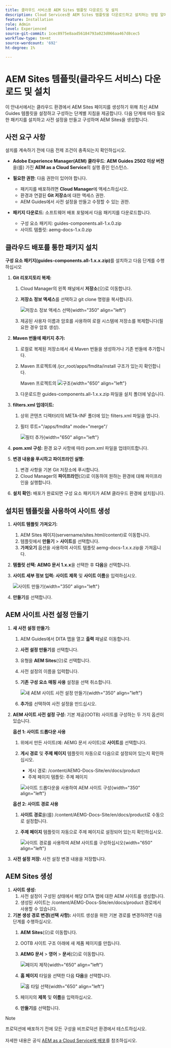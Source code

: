 ```yaml
---
title: 클라우드 서비스용 AEM Sites 템플릿 다운로드 및 설치
description: Cloud Services용 AEM Sites 템플릿을 다운로드하고 설치하는 방법 알아보기
feature: Installation
role: Admin
level: Experienced
source-git-commit: 1cec8975e8aad56184793a023d066aa467d8cec5
workflow-type: tm+mt
source-wordcount: '692'
ht-degree: 1%

---
```


# AEM Sites 템플릿(클라우드 서비스) 다운로드 및 설치

이 안내서에서는 클라우드 환경에서 AEM Sites 페이지를 생성하기 위해 최신 AEM Guides 템플릿을 설정하고 구성하는 단계별 지침을 제공합니다. 다음 단계에 따라 필요한 패키지를 설치하고 사전 설정을 만들고 구성하며 AEM Sites을 생성합니다.

## 사전 요구 사항

설치를 계속하기 전에 다음 전제 조건이 충족되는지 확인하십시오.

- **Adobe Experience Manager(AEM) 클라우드**: **AEM Guides 2502 이상 버전**&#x200B;을(를) 가진 **AEM as a Cloud Service**&#x200B;의 실행 중인 인스턴스.

- **필요한 권한**: 다음 권한이 있어야 합니다.

   - 패키지를 배포하려면 **Cloud Manager**&#x200B;에 액세스하십시오.
   - 환경과 연결된 **Git 저장소**&#x200B;에 대한 액세스 권한.
   - AEM Guides에서 사전 설정을 만들고 수정할 수 있는 권한.

- **패키지 다운로드**: 소프트웨어 배포 포털에서 다음 패키지를 다운로드합니다.

   - 구성 요소 패키지: guides-components.all-1.x.0.zip
   - 사이트 템플릿: aemg-docs-1.x.0.zip

## 클라우드 배포를 통한 패키지 설치

**구성 요소 패키지(guides-components.all-1.x.x.zip)**&#x200B;를 설치하고 다음 단계를 수행하십시오

1. **Git 리포지토리 복제:**
   1. Cloud Manager의 왼쪽 패널에서 **저장소**(으)로 이동합니다.
   2. **저장소 정보 액세스**&#x200B;를 선택하고 git clone 명령을 복사합니다.

      ![저장소 정보 액세스 선택](/help/product-guide/knowledge-base/kb-articles/assets/publishing/access-repo.png){width="350" align="left"}

   3. 제공된 사용자 이름과 암호를 사용하여 로컬 시스템에 저장소를 복제합니다(필요한 경우 암호 생성).
2. **Maven 번들에 패키지 추가:**
   1. 로컬로 복제된 저장소에서 새 Maven 번들을 생성하거나 기존 번들에 추가합니다.
   2. Maven 프로젝트에 /jcr_root/apps/fmdita/install 구조가 있는지 확인합니다.

      Maven 프로젝트의 ![구조](/help/product-guide/knowledge-base/kb-articles/assets/publishing/maven-structure.png){width="650" align="left"}


   3. 다운로드한 guides-components.all-1.x.x.zip 파일을 설치 폴더에 넣습니다.

3. **filters.xml 업데이트:**

   1. 상위 콘텐츠 디렉터리의 META-INF 폴더에 있는 filters.xml 파일을 엽니다.
   2. 필터 루트=&quot;/apps/fmdita&quot; mode=&quot;merge&quot;/


      ![필터 추가](/help/product-guide/knowledge-base/kb-articles/assets/publishing/add-filter-xml.png){width="650" align="left"}


4. **pom.xml 구성:** 환경 요구 사항에 따라 pom.xml 파일을 업데이트합니다.
5. **변경 내용을 푸시하고 파이프라인 실행:**
   1. 변경 사항을 기본 Git 저장소에 푸시합니다.
   2. Cloud Manager의 **파이프라인**(으)로 이동하여 원하는 환경에 대해 파이프라인을 실행합니다.
6. **설치 확인:** 배포가 완료되면 구성 요소 패키지가 AEM 클라우드 환경에 설치됩니다.

## 설치된 템플릿을 사용하여 사이트 생성

1. **사이트 템플릿 가져오기:**
   1. AEM Sites 페이지(servername/sites.html/content)로 이동합니다.
   2. 템플릿에서 **만들기** > **사이트**&#x200B;를 선택합니다.
   3. **가져오기** 옵션을 사용하여 사이트 템플릿 aemg-docs-1.x.x.zip을 가져옵니다.
2. **템플릿 선택:** **AEMG 문서 1.x.x**&#x200B;을 선택한 후 **다음**&#x200B;을 선택합니다.
3. **사이트 세부 정보 입력:** **사이트 제목** 및 **사이트 이름**&#x200B;을 입력하십시오.

   ![사이트 만들기](/help/product-guide/knowledge-base/kb-articles/assets/publishing/create-site.png){width="350" align="left"}

4. **만들기**&#x200B;를 선택합니다.

## AEM 사이트 사전 설정 만들기

1. **새 사전 설정 만들기:**
   1. AEM Guides에서 DITA 맵을 열고 **출력** 패널로 이동합니다.
   2. **사전 설정 만들기**&#x200B;를 선택합니다.
   3. 유형을 **AEM Sites**(으)로 선택합니다.
   4. 사전 설정의 이름을 입력합니다.
   5. **기존 구성 요소 매핑 사용** 설정을 선택 취소합니다.

      ![새 AEM 사이트 사전 설정 만들기](/help/product-guide/knowledge-base/kb-articles/assets/publishing/create-new-output-preset.png){width="350" align="left"}

   6. **추가**&#x200B;를 선택하여 사전 설정을 만드십시오.
2. **AEM 사이트 사전 설정 구성:** 기본 제공(OOTB) 사이트를 구성하는 두 가지 옵션이 있습니다.

   **옵션 1: 사이트 드롭다운 사용**

   1. 위에서 만든 사이트(예: AEMG 문서 사이트)로 **사이트**&#x200B;를 선택합니다.
   2. **게시 경로** 및 **주제 페이지** 템플릿이 자동으로 다음으로 설정되어 있는지 확인하십시오.
      - 게시 경로: /content/AEMG-Docs-Site/en/docs/product
      - 주제 페이지 템플릿: 주제 페이지

      ![사이트 드롭다운을 사용하여 AEM 사이트 구성](/help/product-guide/knowledge-base/kb-articles/assets/publishing/use-site-dropdown-cs.png){width="350" align="left"}

   **옵션 2: 사이트 경로 사용**

   1. **사이트 경로**&#x200B;을(를) /content/AEMG-Docs-Site/en/docs/product로 수동으로 설정합니다.
   2. **주제 페이지** 템플릿이 자동으로 주제 페이지로 설정되어 있는지 확인하십시오.

      ![사이트 경로를 사용하여 AEM 사이트를 구성하십시오](/help/product-guide/knowledge-base/kb-articles/assets/publishing/use-site-path-cs.png){width="650" align="left"}

3. **사전 설정 저장:** 사전 설정 변경 내용을 저장합니다.

## AEM Sites 생성

1. **사이트 생성:**
   1. 사전 설정이 구성된 상태에서 해당 DITA 맵에 대한 AEM 사이트를 생성합니다.
   2. 생성된 사이트는 /content/AEMG-Docs-Site/en/docs/product 경로에서 사용할 수 있습니다.
2. **기본 생성 경로 변경(선택 사항):** 사이트 생성을 위한 기본 경로를 변경하려면 다음 단계를 수행하십시오.
   1. **AEM Sites**(으)로 이동합니다.
   2. OOTB 사이트 구조 아래에 새 제품 페이지를 만듭니다.
   3. **AEMG 문서** > **영어** > **문서**(으)로 이동합니다.

      ![페이지 제작](/help/product-guide/knowledge-base/kb-articles/assets/publishing/create-page-cs.png){width="650" align="left"}

   4. **홈 페이지** 타일을 선택한 다음 **다음**&#x200B;을 선택합니다.

      ![홈 타일 선택](/help/product-guide/knowledge-base/kb-articles/assets/publishing/home-tile-cs.png){width="650" align="left"}

   5. 페이지의 **제목** 및 **이름**&#x200B;을 입력하십시오.
   6. **만들기**&#x200B;를 선택합니다.

>[!NOTE]
>
> 프로덕션에 배포하기 전에 모든 구성을 비프로덕션 환경에서 테스트하십시오. <br><br> 자세한 내용은 공식 [AEM as a Cloud Service에 배포](https://experienceleague.adobe.com/en/docs/experience-manager-cloud-service/content/implementing/deploying/overview)를 참조하십시오.
